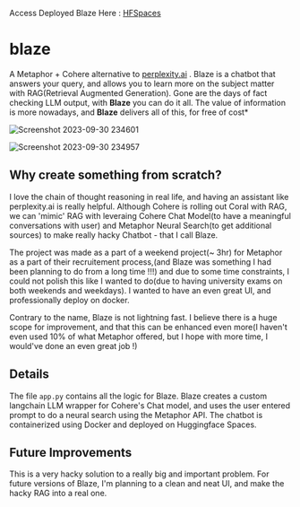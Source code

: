 Access Deployed Blaze Here : [HFSpaces](https://yash-srivastava19-blaze.hf.space) 

# blaze
A Metaphor + Cohere alternative to [perplexity.ai](https://www.perplexity.ai) . Blaze is a chatbot that answers your query, and allows you to learn more on the subject matter with RAG(Retrieval Augmented Generation). Gone are the days of fact checking LLM output, with **Blaze** you can do it all. The value of information is more nowadays, and **Blaze** delivers all of this, for free of cost*    

![Screenshot 2023-09-30 234601](https://github.com/yash-srivastava19/blaze/assets/85068689/afb9f67c-6c5b-43c8-8647-747589d31d7b)

![Screenshot 2023-09-30 234957](https://github.com/yash-srivastava19/blaze/assets/85068689/d35128b3-b2da-49cf-a9ba-e720a9ade2ca)


## Why create something from scratch?

I love the chain of thought reasoning in real life, and having an assistant like perplexity.ai is really helpful. Although Cohere is rolling out Coral with RAG, we can 'mimic' RAG with leveraing Cohere Chat Model(to have a meaningful conversations with user) and Metaphor Neural Search(to get additional sources) to make really hacky Chatbot - that I call Blaze.

The project was made as a part of a weekend project(~ 3hr) for Metaphor as a part of their recruitement process,(and Blaze was something I had been planning to do from a long time !!!) and due to some time constraints, I could not polish this like I wanted to do(due to having university exams on both weekends and weekdays). I wanted to have an even great UI, and professionally deploy on docker.

Contrary to the name, Blaze is not lightning fast. I believe there is a huge scope for improvement, and that this can be enhanced even more(I haven't even used 10% of what Metaphor offered, but I hope with more time, I would've done an even great job !)

## Details

The file `app.py` contains all the logic for Blaze. Blaze creates a custom langchain LLM wrapper for Cohere's Chat model, and uses the user entered prompt to do a neural search using the Metaphor API. The chatbot is containerized using Docker and deployed on Huggingface Spaces.   

## Future Improvements
This is a very hacky solution to a really big and important problem. For future versions of Blaze, I'm planning to a clean and neat UI, and make the hacky RAG into a real one.

